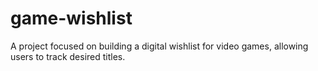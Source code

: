 # game-wishlist
A project focused on building a digital wishlist for video games, allowing users to track desired titles.
